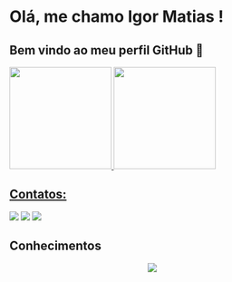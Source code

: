 # Olá, me chamo Igor Matias ! 
## Bem vindo ao meu perfil GitHub 👋

<div>
<a href="https://github.com/IgorMatias04">
<img height="180em" src="https://github-readme-stats.vercel.app/api/top-langs/?username=IgorMatias04&layout=compact&langs_count=7&theme=dracula"/>
<img height="180em" src="https://github-readme-stats.vercel.app/api?username=IgorMatias04&show_icons=true&theme=dracula&include_all_commits=true&count_private=true"/>
</div>

 ## Contatos:

<div>
<a href="https://instagram.com/igormatias__" target="_blank"><img src="https://img.shields.io/badge/-Instagram-%23E4405F?style=for-the-badge&logo=instagram&logoColor=white" target="_blank"></a>
<a href = "mailto:igor.matias@live.com"><img src="https://img.shields.io/badge/Gmail-D14836?style=for-the-badge&logo=gmail&logoColor=white" target="_blank"></a>
<a href="www.linkedin.com/in/igor-matias-339a91233" target="_blank"><img src="https://img.shields.io/badge/-LinkedIn-%230077B5?style=for-the-badge&logo=linkedin&logoColor=white" target="_blank"></a>   
</div>

## Conhecimentos

<p align="center">
  <a href="https://skillicons.dev">
    <img src="https://skillicons.dev/icons?i=j,java,js,html,css,python,mysql,cpp,nodejs" />
  </a>
</p>
